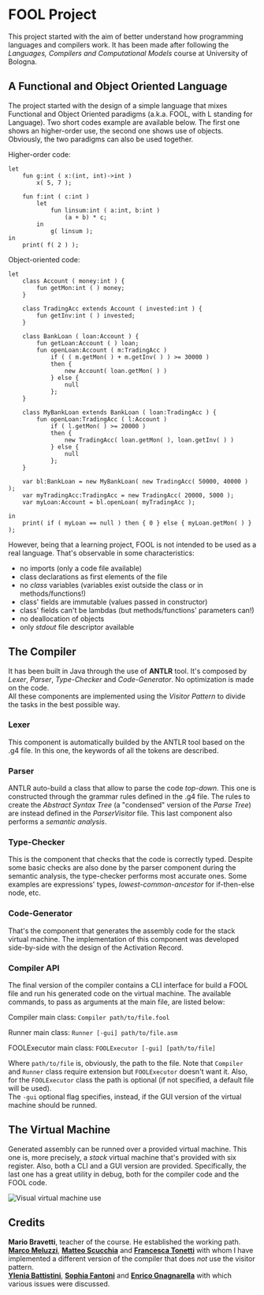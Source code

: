 # FOOL Project

This project started with the aim of better understand how programming languages and compilers work. It has been made after following the *Languages, Compilers and Computational Models* course at University of Bologna.

## A Functional and Object Oriented Language

The project started with the design of a simple language that mixes Functional and Object Oriented paradigms (a.k.a. FOOL, with L standing for Language). Two short codes example are available below. The first one shows an higher-order use, the second one shows use of objects. Obviously, the two paradigms can also be used together.

Higher-order code:

    let
        fun g:int ( x:(int, int)->int )
            x( 5, 7 );

        fun f:int ( c:int )
            let
                fun linsum:int ( a:int, b:int )
                    (a + b) * c;
            in 
                g( linsum );   
    in
        print( f( 2 ) );

Object-oriented code:
    
    let
        class Account ( money:int ) {
            fun getMon:int ( ) money;
        }
  
        class TradingAcc extends Account ( invested:int ) {
            fun getInv:int ( ) invested;
        }

        class BankLoan ( loan:Account ) {
            fun getLoan:Account ( ) loan;
            fun openLoan:Account ( m:TradingAcc )
                if ( ( m.getMon( ) + m.getInv( ) ) >= 30000 ) 
                then {
                    new Account( loan.getMon( ) )
                } else {
                    null
                };
        } 

        class MyBankLoan extends BankLoan ( loan:TradingAcc ) {
            fun openLoan:TradingAcc ( l:Account )
                if ( l.getMon( ) >= 20000 ) 
                then {
                    new TradingAcc( loan.getMon( ), loan.getInv( ) )
                } else {
                    null
                };
        }

        var bl:BankLoan = new MyBankLoan( new TradingAcc( 50000, 40000 ) );
        var myTradingAcc:TradingAcc = new TradingAcc( 20000, 5000 );
        var myLoan:Account = bl.openLoan( myTradingAcc );

    in
        print( if ( myLoan == null ) then { 0 } else { myLoan.getMon( ) } );

However, being that a learning project, FOOL is not intended to be used as a real language. That's observable in some characteristics:

* no imports (only a code file available)
* class declarations as first elements of the file
* no *class* variables (variables exist outside the class or in methods/functions!)
* class' fields are immutable (values passed in constructor)
* class' fields can't be lambdas (but methods/functions' parameters can!)
* no deallocation of objects
* only *stdout* file descriptor available

## The Compiler

It has been built in Java through the use of **ANTLR** tool. It's composed by *Lexer*, *Parser*, *Type-Checker* and *Code-Generator*. No optimization is made on the code.</br>
All these components are implemented using the *Visitor Pattern* to divide the tasks in the best possible way.

### Lexer
This component is automatically builded by the ANTLR tool based on the .g4 file. In this one, the keywords of all the tokens are described.

### Parser
ANTLR auto-build a class that allow to parse the code *top-down*. This one is constructed through the grammar rules defined in the .g4 file. The rules to create the *Abstract Syntax Tree* (a "condensed" version of the *Parse Tree*) are instead defined in the *ParserVisitor* file. This last component also performs a *semantic analysis*.

### Type-Checker
This is the component that checks that the code is correctly typed. Despite some basic checks are also done by the parser component during the semantic analysis, the type-checker performs most accurate ones. Some examples are expressions' types, *lowest-common-ancestor* for if-then-else node, etc.
    
### Code-Generator
That's the component that generates the assembly code for the stack virtual machine. The implementation of this component was developed side-by-side with the design of the Activation Record.

### Compiler API
The final version of the compiler contains a CLI interface for build a FOOL file and run his generated code on the virtual machine. The available commands, to pass as arguments at the main file, are listed below:</br>

Compiler main class: `Compiler path/to/file.fool`

Runner main class: `Runner [-gui] path/to/file.asm`

FOOLExecutor main class: `FOOLExecutor [-gui] [path/to/file]`

Where `path/to/file` is, obviously, the path to the file. Note that `Compiler` and `Runner` class require extension but `FOOLExecutor` doesn't want it. Also, for the `FOOLExecutor` class the path is optional (if not specified, a default file will be used).</br>
The `-gui` optional flag specifies, instead, if the GUI version of the virtual machine should be runned.

## The Virtual Machine
Generated assembly can be runned over a provided virtual machine. This one is, more precisely, a *stack* virtual machine that's provided with six register. Also, both a CLI and a GUI version are provided. Specifically, the last one has a great utility in debug, both for the compiler code and the FOOL code.

![Visual virtual machine use](res/visual-virtual-machine.gif)

## Credits
**Mario Bravetti**, teacher of the course. He established the working path.</br>
**[Marco Meluzzi](https://github.com/marcomeluzzi)**, **[Matteo Scucchia](https://github.com/scumatteo)** and **[Francesca Tonetti](https://github.com/FrancescaTonetti)** with whom I have implemented a different version of the compiler that does *not* use the visitor pattern.</br>
**[Ylenia Battistini](https://github.com/yleniaBattistini)**, **[Sophia Fantoni](https://github.com/SophisF)** and **[Enrico Gnagnarella](https://github.com/enrignagna)** with which various issues were discussed.
